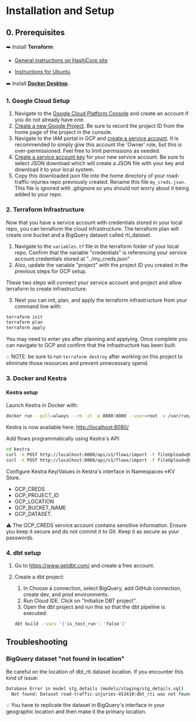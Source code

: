# Installation and Setup

## 0. Prerequisites

➡️ Install **Terraform**:

   - [General instructions on HashiCorp site](https://developer.hashicorp.com/terraform/tutorials/aws-get-started/install-cli)

  - [Instructions for Ubuntu](/docs/terraform_install_ubuntu.md)

➡️ Install **[Docker Desktop](https://docs.docker.com/get-started/get-docker/)**.

### 1. Google Cloud Setup

1. Navigate to the [Google Cloud Platform Console](https://console.cloud.google.com/) and create an account if you do not already have one.
2. [Create a new Google Project](https://developers.google.com/workspace/guides/create-project). Be sure to record the project ID from the home page of the project in the console.
3. Navigate to the IAM portal in GCP and [create a service account](https://cloud.google.com/iam/docs/service-accounts-create). It is recommended to simply give this account the 'Owner' role, but this is over-permissioned. Feel free to limit permissions as needed.
4. [Create a service account key](https://cloud.google.com/iam/docs/keys-create-delete) for your new service account. Be sure to select JSON download which will create a JSON file with your key and download it to your local system.
5. Copy this downloaded json file into the home directory of your road-traffic-injuries repo previously created. Rename this file `my_creds.json`. This file is ignored with .gitignore so you should not worry about it being added to your repo.

### 2. Terraform Infrastructure

Now that you have a service account with credentials stored in your local repo, you can terraform the cloud infrastructure. The terraform plan will create one bucket and a BigQuery dataset called rti_dataset.

1. Navigate to the `variables.tf` file in the terraform folder of your local repo. Confirm that the variable "credentials" is referencing your service account credentials stored at "../my_creds.json"
2. Also, update the variable "project" with the project ID you created in the previous steps for GCP setup.

  These two steps will connect your service account and project and allow terraform to create infrastructure.

3. Next you can init, plan, and apply the terraform infrastructure from your command line with:

```bash
terraform init
terraform plan
terraform apply
```

You may need to enter yes after planning and applying. Once complete you can navigate to GCP and confirm that the infrastructure has been built.

💡 NOTE: be sure to run `terraform destroy` after working on this project to eliminate those resources and prevent unnecessary spend.

### 3. Docker and Kestra

#### Kestra setup

Launch Kestra in Docker with:

```bash
docker run --pull=always --rm -it -p 8080:8080 --user=root -v /var/run/docker.sock:/var/run/docker.sock -v /tmp:/tmp kestra/kestra:latest server local
```

Kestra is now available here: <http://localhost:8080/>

Add flows programmatically using Kestra's API:

```bash
cd kestra
curl -X POST http://localhost:8080/api/v1/flows/import -F fileUpload=@01_gcp_kv.yaml
curl -X POST http://localhost:8080/api/v1/flows/import -F fileUpload=@02_upload_all.yaml
```

Configure Kestra Key/Values in Kestra's interface in Namespaces->KV Store.

- GCP_CREDS
- GCP_PROJECT_ID
- GCP_LOCATION
- GCP_BUCKET_NAME
- GCP_DATASET.

⚠️ The GCP_CREDS service account contains sensitive information. Ensure you keep it secure and do not commit it to Git. Keep it as secure as your passwords.

### 4. dbt setup

1. Go to https://www.getdbt.com/ and create a free account.
2. Create a dbt project:

    1. In Choose a connection, select BigQuery, add GitHub connection, create dev, and prod environments.
    2. Run Cloud IDE. Click on "Initialize DBT project".
    3. Open the dbt project and run this so that the dbt pipeline is executed:

    ```bash
    dbt build --vars '{'is_test_run': 'false'}'
    ```

## Troubleshooting

### BigQuery dataset "not found in location"

Be careful on the location of dbt_rti dataset location.
If you encounter this kind of issue:

```bash
Database Error in model stg_details (models/staging/stg_details.sql)
  Not found: Dataset road-traffic-injuries-453410:dbt_rti was not found in location EU
```

💡 You have to replicate the dataset in BigQuery's interface in your geographic location and then make it the primary location.